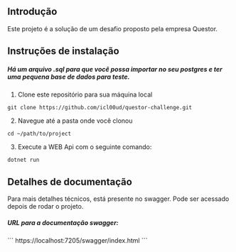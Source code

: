 ## Introdução

Este projeto é a solução de um desafio proposto pela empresa Questor.

## Instruções de instalação

<h5>Há um arquivo .sql para que você possa importar no seu postgres e ter uma pequena base de dados para teste.</h5>

1. Clone este repositório para sua máquina local

```
git clone https://github.com/icl00ud/questor-challenge.git
```

2. Navegue até a pasta onde você clonou

```
cd ~/path/to/project
```

3. Execute a WEB Api com o seguinte comando:

```
dotnet run
```

## Detalhes de documentação

Para mais detalhes técnicos, está presente no swagger. Pode ser acessado depois de rodar o projeto.

<h5>URL para a documentação swagger:</h5>
```
https://localhost:7205/swagger/index.html
```
